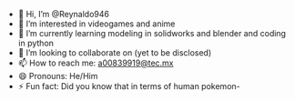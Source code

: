 - 👋 Hi, I’m @Reynaldo946
- 👀 I’m interested in videogames and anime
- 🌱 I’m currently learning modeling in solidworks and blender and coding in python 
- 💞️ I’m looking to collaborate on (yet to be disclosed)
- 📫 How to reach me: a00839919@tec.mx
- 😄 Pronouns: He/Him
- ⚡ Fun fact: Did you know that in terms of human pokemon-

<!---
Reynaldo946/Reynaldo946 is a ✨ special ✨ repository because its `README.md` (this file) appears on your GitHub profile.
You can click the Preview link to take a look at your changes.
--->
